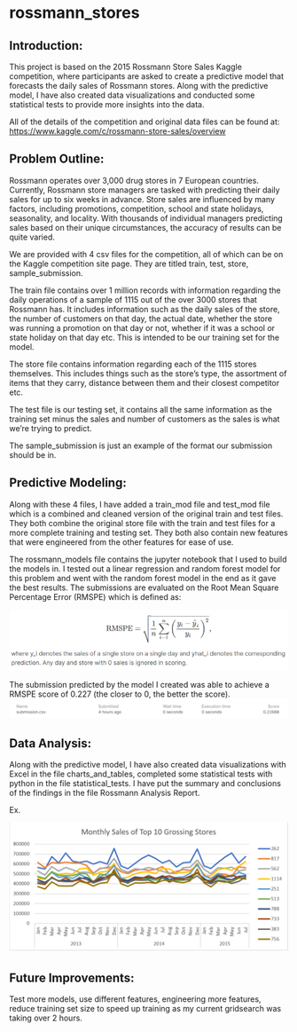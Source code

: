 # rossmann_stores

## Introduction:

This project is based on the 2015 Rossmann Store Sales Kaggle competition, where participants are asked to create a predictive model that forecasts the daily sales of Rossmann stores. Along with the predictive model, I have also created data visualizations and conducted some statistical tests to provide more insights into the data.

All of the details of the competition and original data files can be found at: https://www.kaggle.com/c/rossmann-store-sales/overview

## Problem Outline:

Rossmann operates over 3,000 drug stores in 7 European countries. Currently, Rossmann store managers are tasked with predicting their daily sales for up to six weeks in advance. Store sales are influenced by many factors, including promotions, competition, school and state holidays, seasonality, and locality. With thousands of individual managers predicting sales based on their unique circumstances, the accuracy of results can be quite varied.

We are provided with 4 csv files for the competition, all of which can be on the Kaggle competition site page. They are titled train, test, store, sample_submission.

The train file contains over 1 million records with information regarding the daily operations of a sample of 1115 out of the over 3000 stores that Rossmann has. It includes information such as the daily sales of the store, the number of customers on that day, the actual date, whether the store was running a promotion on that day or not, whether if it was a school or state holiday on that day etc. This is intended to be our training set for the model.

The store file contains information regarding each of the 1115 stores themselves. This includes things such as the store’s type, the assortment of items that they carry, distance between them and their closest competitor etc.

The test file is our testing set, it contains all the same information as the training set minus the sales and number of customers as the sales is what we’re trying to predict.

The sample_submission is just an example of the format our submission should be in.

## Predictive Modeling:

Along with these 4 files, I have added a train_mod file and test_mod file which is a combined and cleaned version of the original train and test files. They both combine the original store file with the train and test files for a more complete training and testing set. They both also contain new features that were engineered from the other features for ease of use.

The rossmann_models file contains the jupyter notebook that I used to build the models in. I tested out a linear regression and random forest model for this problem and went with the random forest model in the end as it gave the best results. The submissions are evaluated on the Root Mean Square Percentage Error (RMSPE) which is defined as:

![RMSPE](rmspe.png)
 
The submission predicted by the model I created was able to achieve a RMSPE score of 0.227 (the closer to 0, the better the score).
 ![score](score.png)

## Data Analysis:

Along with the predictive model, I have also created data visualizations with Excel in the file charts_and_tables, completed some statistical tests with python in the file statistical_tests. I have put the summary and conclusions of the findings in the file Rossmann Analysis Report.

Ex.
 
![sales](sales.png)

## Future Improvements:

Test more models, use different features, engineering more features, reduce training set size to speed up training as my current gridsearch was taking over 2 hours.
